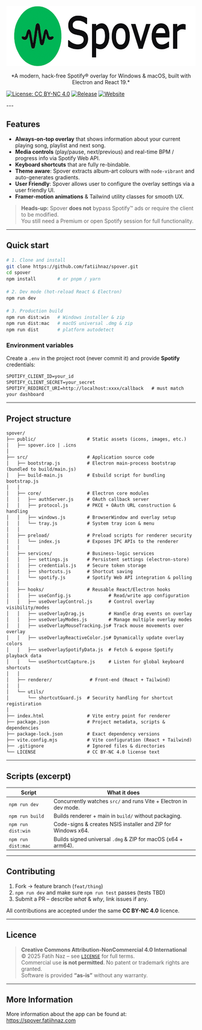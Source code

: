 <p align="center">
  <img src="./public/spover_logo.png" alt="Spover logo" height="160">
</p>

<p align="center">
  *A modern, hack-free Spotify® overlay for Windows & macOS, built with Electron and React 19.*

  [![License: CC BY-NC 4.0](https://img.shields.io/badge/License-CC%20BY--NC%204.0-lightgrey)](LICENSE)
  [![Release](https://img.shields.io/github/v/release/fatiihnaz/spover?sort=semver)](https://github.com/fatiihnaz/spover/releases)
  [![Website](https://img.shields.io/badge/Website-Visit%20Spover-green)](https://spover.fatiihnaz.com) 
</p>
---

## Features
* **Always-on-top overlay** that shows information about your current playing song, playlist and next song.  
* **Media controls** (play/pause, next/previous) and real-time BPM / progress info via Spotify Web API.  
* **Keyboard shortcuts** that are fully re-bindable.  
* **Theme aware**: Spover extracts album-art colours with `node-vibrant` and auto-generates gradients.
* **User Friendly**: Spover allows user to configure the overlay settings via a user friendly UI.  
* **Framer-motion animations** & Tailwind utility classes for smooth UX.  


> **Heads-up:** Spover **does not** bypass Spotify™ ads or require the client to be modified.  
> You still need a Premium or open Spotify session for full functionality.

---

## Quick start

~~~bash
# 1. Clone and install
git clone https://github.com/fatiihnaz/spover.git
cd spover
npm install        # or pnpm / yarn

# 2. Dev mode (hot-reload React & Electron)
npm run dev

# 3. Production build
npm run dist:win   # Windows installer & zip
npm run dist:mac   # macOS universal .dmg & zip
npm run dist       # platform autodetect
~~~

### Environment variables

Create a `.env` in the project root (never commit it) and provide **Spotify** credentials:

~~~dotenv
SPOTIFY_CLIENT_ID=your_id
SPOTIFY_CLIENT_SECRET=your_secret
SPOTIFY_REDIRECT_URI=http://localhost:xxxx/callback   # must match your dashboard
~~~

---

## Project structure

~~~text
spover/
├── public/                   # Static assets (icons, images, etc.)
│   ├── spover.ico | .icns
│
├── src/                      # Application source code
│   ├── bootstrap.js          # Electron main‑process bootstrap (bundled to build/main.js)
│   ├── build‑main.js         # Esbuild script for bundling bootstrap.js
│   │
│   ├── core/                 # Electron core modules
│   │   ├── authServer.js     # OAuth callback server
│   │   ├── protocol.js       # PKCE + OAuth URL construction & handling
│   │   ├── windows.js        # BrowserWindow and overlay setup
│   │   └── tray.js           # System tray icon & menu
│   │
│   ├── preload/              # Preload scripts for renderer security
│   │   └── index.js          # Exposes IPC APIs to the renderer
│   │
│   ├── services/             # Business‑logic services
│   │   ├── settings.js       # Persistent settings (electron‑store)
│   │   ├── credentials.js    # Secure token storage
│   │   ├── shortcuts.js      # Shortcut saving
│   │   └── spotify.js        # Spotify Web API integration & polling
│   │
│   ├── hooks/                # Reusable React/Electron hooks  
│   │   ├── useConfig.js              # Read/write app configuration  
│   │   ├── useOverlayControl.js      # Control overlay visibility/modes  
│   │   ├── useOverlayDrag.js         # Handle drag events on overlay  
│   │   ├── useOverlayModes.js        # Manage multiple overlay modes  
│   │   ├── useOverlayMouseTracking.js# Track mouse movements over overlay  
│   │   ├── useOverlayReactiveColor.js# Dynamically update overlay colors  
│   │   ├── useOverlaySpotifyData.js  # Fetch & expose Spotify playback data  
│   │   └── useShortcutCapture.js     # Listen for global keyboard shortcuts  
│   │
│   ├── renderer/              # Front‑end (React + Tailwind)
│   │
│   └── utils/
│       └── shortcutGuard.js  # Security handling for shortcut registiration 
│
├── index.html                # Vite entry point for renderer
├── package.json              # Project metadata, scripts & dependencies
├── package-lock.json         # Exact dependency versions
├── vite.config.mjs           # Vite configuration (React + Tailwind)
├── .gitignore                # Ignored files & directories
└── LICENSE                   # CC BY‑NC 4.0 license text
~~~

---

## Scripts (excerpt)

| Script              | What it does                                                        |
|---------------------|---------------------------------------------------------------------|
| `npm run dev`       | Concurrently watches `src/` and runs Vite + Electron in dev mode.   |
| `npm run build`     | Builds renderer + main in `build/` without packaging.               |
| `npm run dist:win`  | Code-signs & creates NSIS installer and ZIP for Windows x64.        |
| `npm run dist:mac`  | Builds signed universal `.dmg` & ZIP for macOS (x64 + arm64).       |

---

## Contributing

1. Fork → feature branch (`feat/thing`)  
2. `npm run dev` and make sure `npm run test` passes (tests TBD)  
3. Submit a PR – describe _what_ & _why_, link issues if any.

All contributions are accepted under the same **CC BY-NC 4.0** licence.

---

## Licence

> **Creative Commons Attribution-NonCommercial 4.0 International**  
> © 2025 Fatih Naz – see [`LICENSE`](LICENSE) for full terms.  
> Commercial use **is not permitted**. No patent or trademark rights are granted.  
> Software is provided **“as-is”** without any warranty.

---

## More Information

More information about the app can be found at: https://spover.fatiihnaz.com
